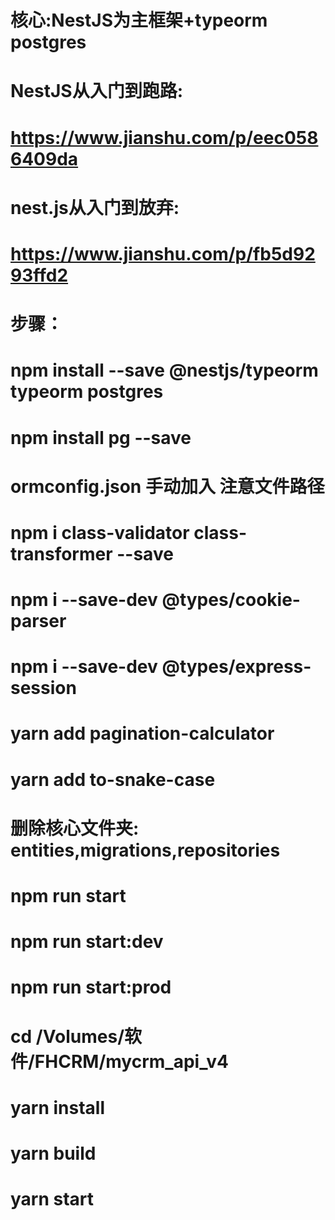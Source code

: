 # 核心:NestJS为主框架+typeorm postgres
# NestJS从入门到跑路:
# https://www.jianshu.com/p/eec0586409da
# nest.js从入门到放弃:
# https://www.jianshu.com/p/fb5d9293ffd2
# 步骤：
# npm install --save @nestjs/typeorm typeorm postgres
# npm install pg --save
# ormconfig.json 手动加入 注意文件路径
# npm i class-validator class-transformer --save
# npm i --save-dev @types/cookie-parser
# npm i --save-dev @types/express-session
# yarn add pagination-calculator
# yarn add to-snake-case
# 删除核心文件夹: entities,migrations,repositories
# npm run start
# npm run start:dev
# npm run start:prod
# cd /Volumes/软件/FHCRM/mycrm_api_v4
# yarn install
# yarn build
# yarn start